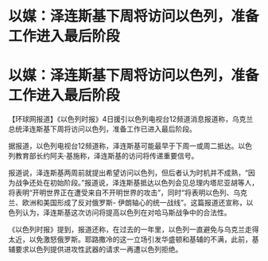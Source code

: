 # 以媒：泽连斯基下周将访问以色列，准备工作进入最后阶段

# 以媒：泽连斯基下周将访问以色列，准备工作进入最后阶段

【环球网报道】《以色列时报》4日援引以色列电视台12频道消息报道称，乌克兰总统泽连斯基下周将访问以色列，准备工作已进入最后阶段。

据报道，以色列电视台12频道称，泽连斯基可能最早于下周一或周二抵达。以色列教育部长约阿夫·基施称，泽连斯基的访问将传递重要信号。

报道说，泽连斯基两周前就提出希望访问以色列，但后者认为时机并不成熟，“因为战争还处在初始阶段。”报道说，泽连斯基抵达以色列会见总理内塔尼亚胡等人，将表明“开明世界正在遭受来自不开明世界的攻击”，同时“将表明以色列、乌克兰、欧洲和美国形成了反对俄罗斯-
伊朗轴心的统一战线”。这篇报道还宣称，以色列认为，泽连斯基这次访问将提高以色列在对哈马斯战争中的合法性。

《以色列时报》提到，报道还称，在过去的一年里，以色列一直避免与乌克兰走得太近，以免激怒俄罗斯。耶路撒冷的这一立场引发华盛顿和基辅的不满，此前，基辅要求以色列提供进攻性武器的请求一再遭以色列拒绝。

